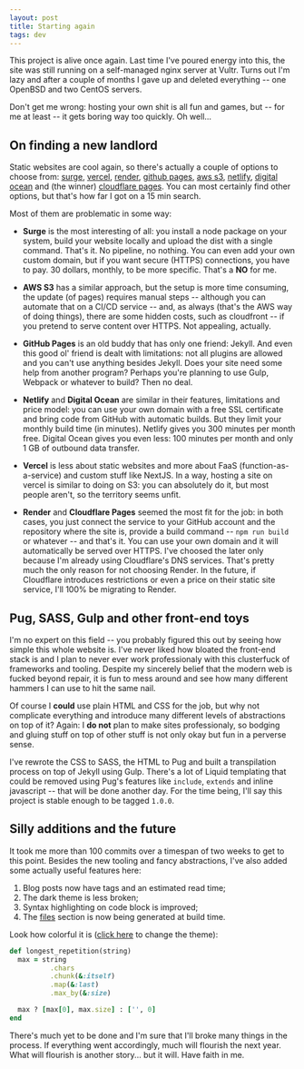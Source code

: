 ```yaml
---
layout: post
title: Starting again
tags: dev
---
```


This project is alive once again. Last time I've poured energy into this, the
site was still running on a self-managed nginx server at Vultr. Turns out I'm
lazy and after a couple of months I gave up and deleted everything -- one
OpenBSD and two CentOS servers.

Don't get me wrong: hosting your own shit is all fun and games, but -- for me
at least -- it gets boring way too quickly. Oh well...


## On finding a new landlord

Static websites are cool again, so there's actually a couple of options to
choose from: [surge][surge], [vercel][vercel], [render][render], [github
pages][gpages], [aws s3][s3], [netlify][netlify], [digital ocean][docean] and
(the winner) [cloudflare pages][cpages]. You can most certainly find other
options, but that's how far I got on a 15 min search.

[surge]: https://surge.sh
[vercel]: https://vercel.com
[render]: https://render.com
[gpages]: https://pages.github.com
[s3]: https://docs.aws.amazon.com/AmazonS3/latest/userguide/WebsiteHosting.html
[netlify]: https://www.netlify.com
[docean]: https://www.digitalocean.com
[cpages]: https://pages.cloudflare.com

Most of them are problematic in some way:

- __Surge__ is the most interesting of all: you install a node package on your
    system, build your website locally and upload the dist with a single
    command. That's it. No pipeline, no nothing. You can even add your own
    custom domain, but if you want secure (HTTPS) connections, you have to pay.
    30 dollars, monthly, to be more specific. That's a __NO__ for me.

- __AWS S3__ has a similar approach, but the setup is more time consuming, the
    update (of pages) requires manual steps -- although you can automate that
    on a CI/CD service -- and, as always (that's the AWS way of doing things),
    there are some hidden costs, such as cloudfront -- if you pretend to serve
    content over HTTPS. Not appealing, actually.

- __GitHub Pages__ is an old buddy that has only one friend: Jekyll. And even
    this good ol' friend is dealt with limitations: not all plugins are allowed
    and you can't use anything besides Jekyll. Does your site need some help
    from another program? Perhaps you're planning to use Gulp, Webpack or
    whatever to build? Then no deal.

- __Netlify__ and __Digital Ocean__ are similar in their features, limitations and
    price model: you can use your own domain with a free SSL certificate and
    bring code from GitHub with automatic builds. But they limit your monthly
    build time (in minutes). Netlify gives you 300 minutes per month free.
    Digital Ocean gives you even less: 100 minutes per month and only 1 GB of
    outbound data transfer.

- __Vercel__ is less about static websites and more about FaaS (function-as-a-service)
    and custom stuff like NextJS. In a way, hosting a site on vercel is similar
    to doing on S3: you can absolutely do it, but most people aren't, so the
    territory seems unfit.

- __Render__ and __Cloudflare Pages__ seemed the most fit for the job: in both
    cases, you just connect the service to your GitHub account and the
    repository where the site is, provide a build command -- `npm run build` or
    whatever -- and that's it. You can use your own domain and it will
    automatically be served over HTTPS. I've choosed the later only because I'm
    already using Cloudflare's DNS services. That's pretty much the only reason
    for not choosing Render. In the future, if Cloudflare introduces
    restrictions or even a price on their static site service, I'll 100% be
    migrating to Render.


## Pug, SASS, Gulp and other front-end toys

I'm no expert on this field -- you probably figured this out by seeing how
simple this whole website is. I've never liked how bloated the front-end stack
is and I plan to never ever work professionaly with this clusterfuck of
frameworks and tooling. Despite my sincerely belief that the modern web is
fucked beyond repair, it is fun to mess around and see how many different
hammers I can use to hit the same nail.

Of course I __could__ use plain HTML and CSS for the job, but why not
complicate everything and introduce many different levels of abstractions on
top of it? Again: I __do not__ plan to make sites professionaly, so bodging and
gluing stuff on top of other stuff is not only okay but fun in a perverse
sense.

I've rewrote the CSS to SASS, the HTML to Pug and built a transpilation process
on top of Jekyll using Gulp. There's a lot of Liquid templating that could be
removed using Pug's features like `include`, `extends` and inline javascript --
that will be done another day. For the time being, I'll say this project is
stable enough to be tagged `1.0.0`.


## Silly additions and the future

It took me more than 100 commits over a timespan of two weeks to get to this
point. Besides the new tooling and fancy abstractions, I've also added some
actually useful features here:

1. Blog posts now have tags and an estimated read time;
1. The dark theme is less broken;
1. Syntax highlighting on code block is improved;
1. The [files](/files) section is now being generated at build time.

Look how colorful it is (<a href="#silly-additions-and-the-future" onclick="changeTheme()">click here</a> to change the theme):

```ruby
def longest_repetition(string)
  max = string
          .chars
          .chunk(&:itself)
          .map(&:last)
          .max_by(&:size)

  max ? [max[0], max.size] : ['', 0]
end
```

There's much yet to be done and I'm sure that I'll broke many things in the
process. If everything went accordingly, much will flourish the next year. What
will flourish is another story... but it will. Have faith in me.
